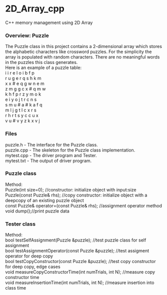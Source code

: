 # 2D_Array_cpp
 C++ memory management using 2D Array
 
 ### Overview: Puzzle
 
The Puzzle class in this project contains a 2-dimensional array which stores the alphabetic characters like crossword puzzles. For the simplicity the array is populated with random characters. There are no meaningful words in the puzzles this class generates.  
Here is an example of a puzzle table:  
i i r e l o i b f p  
r u g e r q s h k m  
x x # e q g w n e m  
z m g g c x # q m w  
k h f p r z y m o k  
e i y o j t r c n s  
s m u # a # k a f q  
m l j g t l c x r s  
r h r t s y c c u x  
v u # v y z k x v j  

### Files

puzzle.h - The interface for the Puzzle class.  
puzzle.cpp - The skeleton for the Puzzle class implementation.  
mytest.cpp - The driver program and Tester.  
mytest.txt - The output of driver program.  


### Puzzle class

Method:  
Puzzle(int size=0); //constructor: initialize object with input:size  
Puzzle(const Puzzle& rhs); //copy constructor: initialize object with a deepcopy of an existing puzzle object  
const Puzzle& operator=(const Puzzle& rhs); //assignment operator method  
void dump();//print puzzle data  

### Tester class

Method:  
bool testSelfAssignment(Puzzle &puzzle); //test puzzle class for self assignment  
bool testAssignmentOperator(const Puzzle &puzzle); //test assigment operator for deep copy  
bool testCopyConstructor(const Puzzle &puzzle);  //test copy constructor for deep copy, edge cases  
void measureCopyConstructorTime(int numTrials, int N); //measure copy constructor time  
void measureInsertionTime(int numTrials, int N); //measure insertion into class time  
